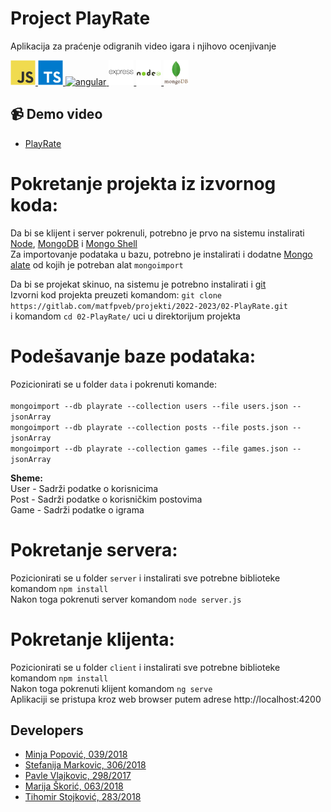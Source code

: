 # Project PlayRate
Aplikacija za praćenje odigranih video igara i njihovo ocenjivanje
<p align="left">
    <a href="https://developer.mozilla.org/en-US/docs/Web/JavaScript" target="_blank" rel="noreferrer"> <img src="https://raw.githubusercontent.com/devicons/devicon/master/icons/javascript/javascript-original.svg" alt="javascript" width="40" height="40"/> </a>
    <a href="https://www.typescriptlang.org/" target="_blank" rel="noreferrer"> <img src="https://raw.githubusercontent.com/devicons/devicon/master/icons/typescript/typescript-original.svg" alt="typescript" width="40" height="40"/> </a>
    <a href="https://angular.io" target="_blank" rel="noreferrer"> <img src="https://angular.io/assets/images/logos/angular/angular.svg" alt="angular" width="40" height="40"/> </a>
    <a href="https://expressjs.com" target="_blank" rel="noreferrer"> <img src="https://raw.githubusercontent.com/devicons/devicon/master/icons/express/express-original-wordmark.svg" alt="express" width="40" height="40"/> </a>
    <a href="https://nodejs.org" target="_blank" rel="noreferrer"> <img src="https://raw.githubusercontent.com/devicons/devicon/master/icons/nodejs/nodejs-original-wordmark.svg" alt="nodejs" width="40" height="40"/> </a>
    <a href="https://www.mongodb.com/" target="_blank" rel="noreferrer"> <img src="https://raw.githubusercontent.com/devicons/devicon/master/icons/mongodb/mongodb-original-wordmark.svg" alt="mongodb" width="40" height="40"/> </a>  
     </p>



## :video_camera: Demo video 
* [PlayRate](https://youtu.be/edCNb9MWaM0)


# Pokretanje projekta iz izvornog koda:
Da bi se klijent i server pokrenuli, potrebno je prvo na sistemu instalirati [Node](https://nodejs.org/en/download/), [MongoDB](https://www.mongodb.com/try/download/community) i [Mongo Shell](https://www.mongodb.com/try/download/shell) <br>
Za importovanje podataka u bazu, potrebno je instalirati i dodatne [Mongo alate](https://www.mongodb.com/try/download/database-tools) od kojih je potreban alat `mongoimport`<br>

Da bi se projekat skinuo, na sistemu je potrebno instalirati i [git](https://git-scm.com/downloads) <br>
Izvorni kod projekta preuzeti komandom: `git clone https://gitlab.com/matfpveb/projekti/2022-2023/02-PlayRate.git` <br>
i komandom `cd 02-PlayRate/` uci u direktorijum projekta

# Podešavanje baze podataka:
Pozicionirati se u folder `data` i pokrenuti komande: <br><br>
`mongoimport --db playrate --collection users --file users.json --jsonArray` <br>
`mongoimport --db playrate --collection posts --file posts.json --jsonArray` <br>
`mongoimport --db playrate --collection games --file games.json --jsonArray`  <br>

**Sheme:** <br>
User - Sadrži podatke o korisnicima <br>
Post - Sadrži podatke o korisničkim postovima <br>
Game - Sadrži podatke o igrama <br>

# Pokretanje servera:
Pozicionirati se u folder `server` i instalirati sve potrebne biblioteke komandom `npm install` <br>
Nakon toga pokrenuti server komandom `node server.js`

# Pokretanje klijenta:
Pozicionirati se u folder `client` i instalirati sve potrebne biblioteke komandom `npm install`<br>
Nakon toga pokrenuti klijent komandom `ng serve` <br>
Aplikaciji se pristupa kroz web browser putem adrese http://localhost:4200




## Developers

- [Minja Popović, 039/2018](https://gitlab.com/Prophethor)
- [Stefanija Markovic, 306/2018](https://gitlab.com/stefanijam)
- [Pavle Vlajkovic, 298/2017](https://gitlab.com/PavleVL)
- [Marija Škorić, 063/2018](https://gitlab.com/0MarijaS)
- [Tihomir Stojković, 283/2018](https://gitlab.com/Tihomir-99)

